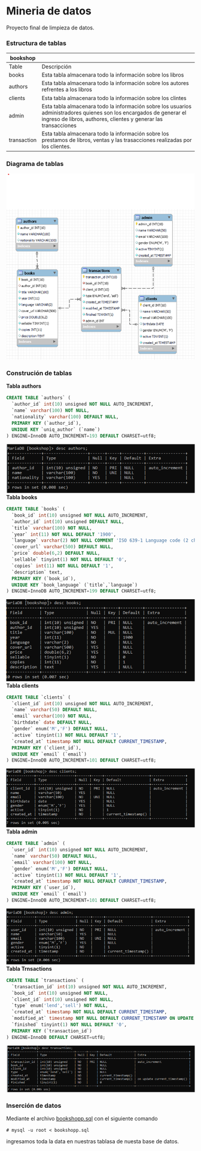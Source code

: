 # Mineria de datos
Proyecto final de limpieza de datos. 
### Estructura de tablas

|bookshop||
|--|--|
|Table|Descripción|
|books|Esta tabla almacenara todo la información sobre los libros|
|authors|Esta tabla almacenara todo la información sobre los autores refrentes a los libros|
|clients|Esta tabla almacenara todo la información sobre los clintes|
|admin|Esta tabla almacenara todo la información sobre los usuarios administradores quienes son los encargados de generar el ingreso de libros, authores, clientes y generar las transacciones|
|transaction|Esta tabla almacenara todo la información sobre los prestamos de libros, ventas y las trasacciones realizadas por los clientes.|

### Diagrama de tablas 
![digrama de tablas](./images/Diagrama%20de%20tablas.png)

### Construción de tablas
**Tabla authors**
```sql
CREATE TABLE `authors` (
  `author_id` int(10) unsigned NOT NULL AUTO_INCREMENT,
  `name` varchar(100) NOT NULL,
  `nationality` varchar(100) DEFAULT NULL,
  PRIMARY KEY (`author_id`),
  UNIQUE KEY `uniq_author` (`name`)
) ENGINE=InnoDB AUTO_INCREMENT=193 DEFAULT CHARSET=utf8;
```
![tablatrasaction](./images/Tabla%20authors.png)
**Tabla books**
```sql
CREATE TABLE `books` (
  `book_id` int(10) unsigned NOT NULL AUTO_INCREMENT,
  `author_id` int(10) unsigned DEFAULT NULL,
  `title` varchar(100) NOT NULL,
  `year` int(11) NOT NULL DEFAULT '1900',
  `language` varchar(2) NOT NULL COMMENT 'ISO 639-1 Language code (2 chars)',
  `cover_url` varchar(500) DEFAULT NULL,
  `price` double(6,2) DEFAULT NULL,
  `sellable` tinyint(1) NOT NULL DEFAULT '0',
  `copies` int(11) NOT NULL DEFAULT '1',
  `description` text,
  PRIMARY KEY (`book_id`),
  UNIQUE KEY `book_language` (`title`,`language`)
) ENGINE=InnoDB AUTO_INCREMENT=199 DEFAULT CHARSET=utf8;
```
![tablatrasaction](./images/Tabla%20authores.png)
**Tabla clients**
```sql
CREATE TABLE `clients` (
  `client_id` int(10) unsigned NOT NULL AUTO_INCREMENT,
  `name` varchar(50) DEFAULT NULL,
  `email` varchar(100) NOT NULL,
  `birthdate` date DEFAULT NULL,
  `gender` enum('M','F') DEFAULT NULL,
  `active` tinyint(1) NOT NULL DEFAULT '1',
  `created_at` timestamp NOT NULL DEFAULT CURRENT_TIMESTAMP,
  PRIMARY KEY (`client_id`),
  UNIQUE KEY `email` (`email`)
) ENGINE=InnoDB AUTO_INCREMENT=101 DEFAULT CHARSET=utf8;
```
![tablatrasaction](./images/tabla%20clients.png)
**Tabla admin**
```sql
CREATE TABLE `admin` (
  `user_id` int(10) unsigned NOT NULL AUTO_INCREMENT,
  `name` varchar(50) DEFAULT NULL,
  `email` varchar(100) NOT NULL,
  `gender` enum('M','F') DEFAULT NULL,
  `active` tinyint(1) NOT NULL DEFAULT '1',
  `created_at` timestamp NOT NULL DEFAULT CURRENT_TIMESTAMP,
  PRIMARY KEY (`user_id`),
  UNIQUE KEY `email` (`email`)
) ENGINE=InnoDB AUTO_INCREMENT=101 DEFAULT CHARSET=utf8;
```
![tablatrasaction](./images/Tabla%20admin.png)
**Tabla Trnsactions**
```sql
CREATE TABLE `transactions` (
  `transaction_id` int(10) unsigned NOT NULL AUTO_INCREMENT,
  `book_id` int(10) unsigned NOT NULL,
  `client_id` int(10) unsigned NOT NULL,
  `type` enum('lend','sell') NOT NULL,
  `created_at` timestamp NOT NULL DEFAULT CURRENT_TIMESTAMP,
  `modified_at` timestamp NOT NULL DEFAULT CURRENT_TIMESTAMP ON UPDATE CURRENT_TIMESTAMP,
  `finished` tinyint(1) NOT NULL DEFAULT '0',
  PRIMARY KEY (`transaction_id`)
) ENGINE=InnoDB DEFAULT CHARSET=utf8;
```
![tablatrasaction](./images/Tabla%20transactions.png)

### Inserción de datos

Mediante el archivo [bookshopp.sql](./bookshopp.sql) con el siguiente comando
```mysql
# mysql -u root < bookshopp.sql 
```
ingresamos toda la data en nuestras tablasa de nuesta base de datos.